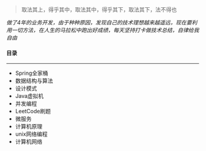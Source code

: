 > 取法其上，得乎其中，取法其中，得乎其下，取法其下，法不得也

*做了4年的业务开发，由于种种原因，发现自己的技术理想越来越遥远，现在要利用一切方法，在人生的马拉松中跑出好成绩，每天坚持打卡做技术总结，自律给我自由*


#### 目录
***
- Spring全家桶
- 数据结构与算法
- 设计模式
- Java虚拟机
- 并发编程
- LeetCode刷题
- 微服务
- 计算机原理
- unix网络编程
- 计算机网络













